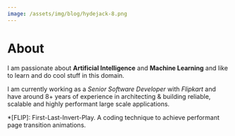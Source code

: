 ```yaml
---
image: /assets/img/blog/hydejack-8.png
---
```


# About
I am passionate about **Artificial Intelligence** and **Machine Learning** and like to learn and do cool stuff in this domain.


I am currently working as a *Senior Software Developer* with *Flipkart* and have around 8+ years of experience in architecting & building reliable, scalable and highly performant large scale applications.


*[FLIP]: First-Last-Invert-Play. A coding technique to achieve performant page transition animations.
